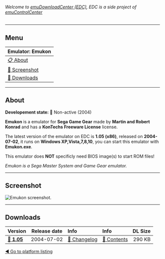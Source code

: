 ###### Welcome to [emuDownloadCenter (EDC)](https://github.com/PhoenixInteractiveNL/emuDownloadCenter/wiki/), EDC is a side project of [emuControlCenter](https://github.com/PhoenixInteractiveNL/emuControlCenter/wiki/)
***
## Menu
| **Emulator: Emukon** |
|:---------|
| [:clipboard: About](#about) |
| [:sunrise: Screenshot](#screen) |
| [:floppy_disk: Downloads](#downloads) |
***
## About
**Developement state:** :red_circle: Non-active (2004)

**Emukon** is a emulator for **Sega Game Gear** made by **Martin and Robert Konrad** and has a **KonTechs Freeware License** license.

The latest version of the emulator on EDC is **1.05 (x86)**, released on **2004-07-02**, it runs on **Windows XP,Vista,7,8,10**, you can start this emulator with **Emukon.exe**.

This emulator does **NOT** specificly need BIOS image(s) to start ROM files!

_Emukon is a Sega Master System and Game Gear emulator._
***
## Screenshot
![](https://raw.githubusercontent.com/PhoenixInteractiveNL/emuDownloadCenter/master/hooks/emukon/emulator_screen_01.jpg "Emukon screenshot.")
***
## Downloads
| Version  | Release date  | Info       | Info       | DL Size    |
|:---------|:-------------:|:-----------|:-----------|-----------:|
| [:floppy_disk: **1.05**](https://github.com/PhoenixInteractiveNL/edc-repo0003/raw/master/emukon/1.05.7z) | 2004-07-02 | [:page_facing_up: Changelog](https://github.com/PhoenixInteractiveNL/edc-repo0003/blob/master/emukon/1.05_changelog.txt) | [:mag_right: Contents](https://github.com/PhoenixInteractiveNL/edc-repo0003/blob/master/emukon/1.05_contents.txt) | 290 KB |

[:arrow_backward: Go to platform listing](https://github.com/PhoenixInteractiveNL/emuDownloadCenter/wiki/EDC-Platform-List)
